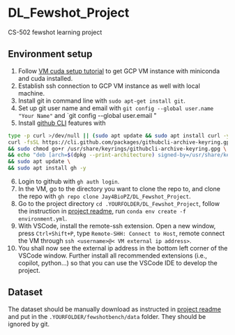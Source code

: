 # DL_Fewshot_Project

CS-502 fewshot learning project

## Environment setup

1. Follow [VM cuda setup tutorial](https://docs.google.com/document/d/1VOyCTOin7JZadlxLMJ457mo7ihypHYT3U2IA83Ba5VY/edit) to get GCP VM instance with miniconda and cuda installed.
2. Establish ssh connection to GCP VM instance as well with local machine.
3. Install git in command line with `sudo apt-get install git`.
4. Set up git user name and email with `git config --global user.name "Your Name"` and `git config --global user.email "
5. Install [github CLI](https://github.com/cli/cli/blob/trunk/docs/install_linux.md) features with

```bash
type -p curl >/dev/null || (sudo apt update && sudo apt install curl -y)
curl -fsSL https://cli.github.com/packages/githubcli-archive-keyring.gpg | sudo dd of=/usr/share/keyrings/githubcli-archive-keyring.gpg \
&& sudo chmod go+r /usr/share/keyrings/githubcli-archive-keyring.gpg \
&& echo "deb [arch=$(dpkg --print-architecture) signed-by=/usr/share/keyrings/githubcli-archive-keyring.gpg] https://cli.github.com/packages stable main" | sudo tee /etc/apt/sources.list.d/github-cli.list > /dev/null \
&& sudo apt update \
&& sudo apt install gh -y
```

6. Login to github with `gh auth login`.
7. In the VM, go to the directory you want to clone the repo to, and clone the repo with `gh repo clone Jay4BioPZ/DL_Fewshot_Project`.
8. Go to the project directory `cd .YOURFOLDER/DL_Fewshot_Project`, follow the instruction in [project readme](./fewshotbench/README.md), run `conda env create -f environment.yml`.
9. With VSCode, install the remote-ssh extension. Open a new window, press `Ctrl+Shift+P`, type `Remote-SHH: Connect to Host`, remote connect the VM through `ssh <username>@< VM external ip address>`.
10. You shall now see the external ip address in the bottom left corner of the VSCode window. Further install all recommended extensions (i.e., copilot, python...) so that you can use the VSCode IDE to develop the project.

## Dataset

The dataset should be manually download as instructed in [project readme](./fewshotbench/README.md) and put in the `.YOURFOLDER/fewshotbench/data` folder. They should be ignored by git.